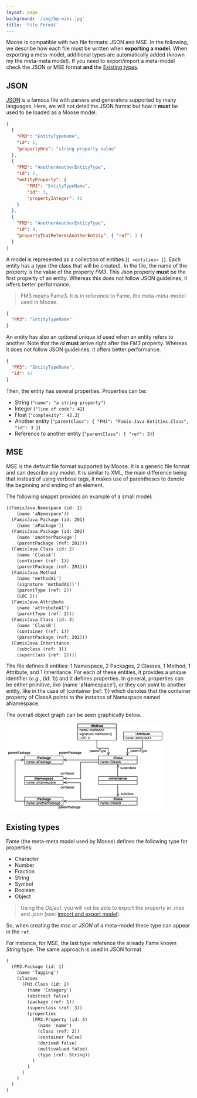 ```yaml
---
layout: page
background: '/img/bg-wiki.jpg'
title: 'File Format'
---
```


Moose is compatible with two file formats: JSON and MSE.
In the following, we describe how each file must be written when **exporting a model**.
When exporting a meta-model, additional types are automatically added (known my the meta-meta model).
If you need to export/import a meta-model check the JSON or MSE format **and** the [Existing types](#existing-types).

## JSON

[JSON](https://json.org/) is a famous file with parsers and generators supported by many languages.
Here, we will not detail the JSON format but how it **must** be used to be loaded as a Moose model.

```json
[
  {
    "FM3": "EntityTypeName",
    "id": 1,
    "propertyOne": "string property value"
  },
  {
    "FM3": "AnotherAnotherEntityType",
    "id": 2,
    "entityProperty": { 
        "FM3": "EntityTypeName",
        "id": 3,
        "propertyInteger": 42
    }
  },
  {
    "FM3": "AnotherAnotherEntityType",
    "id": 4,
    "propertyThatReferesAnotherEntity": { "ref": 1 }
  }
]
```

A model is represented as a collection of entities (`[ <entities> ]`).
Each entity has a type (the class that will be created).
In the file, the name of the property is the value of the property *FM3*.
This Json property **must** be the first property of an entity.
Whereas this does not follow JSON guidelines, it offers better performance.

> FM3 means Fame3. It is in reference to Fame, the meta-meta-model used in Moose.

```json
{
  "FM3": "EntityTypeName"
}
```

An entity has also an optional unique *id* used when an entity refers to another.
Note that the *id* **must** arrive right after the *FM3* property.
Whereas it does not follow JSON guidelines, it offers better performance.

```json
{
  "FM3": "EntityTypeName",
  "id": 42
}
```

Then, the entity has several properties.
Properties can be:

- String (`"name": "a string property"`)
- Integer (`"line of code": 42`)
- Float (`"complexity": 42.2`)
- Another entity (`"parentClass": { "FM3": "Famix-Java-Entities.Class", "id": 3 }`)
- Reference to another entity (`"parentClass": { "ref": 3}`)

## MSE

MSE is the default file format supported by Moose.
It is a generic file format and can describe any model.
It is similar to XML, the main difference being that instead of using verbose tags, it makes use of parentheses to denote the beginning and ending of an element.

The following snippet provides an example of a small model:

```
((FamixJava.Namespace (id: 1)
    (name 'aNamespace'))
  (FamixJava.Package (id: 201)
    (name 'aPackage'))
  (FamixJava.Package (id: 202)
    (name 'anotherPackage')
    (parentPackage (ref: 201)))
  (FamixJava.Class (id: 2)
    (name 'ClassA')
    (container (ref: 1))
    (parentPackage (ref: 201)))
  (FamixJava.Method
    (name 'methodA1')
    (signature 'methodA1()')
    (parentType (ref: 2))
    (LOC 2))
  (FamixJava.Attribute 
    (name 'attributeA1')
    (parentType (ref: 2)))
  (FamixJava.Class (id: 3)
    (name 'ClassB')
    (container (ref: 1))
    (parentPackage (ref: 202)))
  (FamixJava.Inheritance
    (subclass (ref: 3))
    (superclass (ref: 2))))
```

The file defines 8 entities: 1 Namespace, 2 Packages, 2 Classes, 1 Method, 1 Attribute, and 1 Inheritance.
For each of these entities, it provides a unique identifier (_e.g._, (id: 1)) and it defines properties.
In general, properties can be either primitive, like (name 'aNamespace'), or they can point to another entity, like in the case of (container (ref: 1)) which denotes that the container property of ClassA points to the instance of Namespace named aNamespace.

The overall object graph can be seen graphically below.

![MSE example](./mse-graph.png)

## Existing types

Fame (the meta-meta model used by Moose) defines the following type for properties:

- Character
- Number
- Fraction
- String
- Symbol
- Boolean
- Object

> Using the *Object*, you will not be able to export the property in *.mse* and *.json* (see: [import and export model](/moose-wiki/Users/ImportingAndExportingModels)).

So, when creating the *mse* or *JSON* of a meta-model these type can appear in the `ref`.

For instance, for MSE, the last type reference the already Fame known *String* type.
The same approach is used in JSON format

```
(
  (FM3.Package (id: 1)
    (name 'Tagging')
    (classes
      (FM3.Class (id: 2)
        (name 'Category')
        (abstract false)
        (package (ref: 1))
        (superclass (ref: 3))
        (properties
          (FM3.Property (id: 4)
            (name 'name')
            (class (ref: 2))
            (container false)
            (derived false)
            (multivalued false)
            (type (ref: String))
          )
        )
      )
    )
  )
)
```
